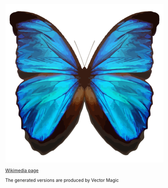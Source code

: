 ![The vector graphic](4-vectorized.svg)

[Wikimedia page](https://commons.wikimedia.org/wiki/File:Exceptional_newcomer.svg)

The generated versions are produced by Vector Magic
